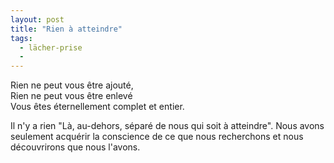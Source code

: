 ```yaml
---
layout: post
title: "Rien à atteindre"
tags: 
  - lächer-prise
  - 
---
```

Rien ne peut vous être ajouté,   
Rien ne peut vous être enlevé  
Vous êtes éternellement complet et entier.

Il n'y a rien "Là, au-dehors, séparé de nous qui soit à atteindre". Nous avons seulement acquérir la conscience de ce que nous recherchons et nous découvrirons que nous l'avons.

